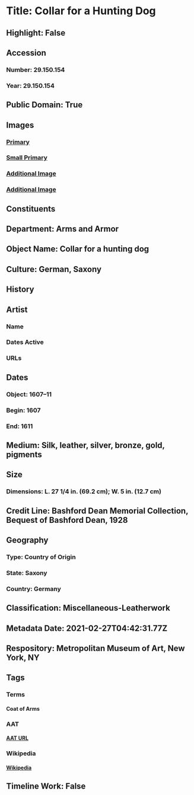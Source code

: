 # Title: Collar for a Hunting Dog
## Highlight: False
## Accession
### Number: 29.150.154
### Year: 29.150.154
## Public Domain: True
## Images
### [Primary](https://images.metmuseum.org/CRDImages/aa/original/sfsb29.150.154_003l.jpg)
### [Small Primary](https://images.metmuseum.org/CRDImages/aa/web-large/sfsb29.150.154_003l.jpg)
### [Additional Image](https://images.metmuseum.org/CRDImages/aa/original/sfsb29.150.154_001.jpg)
### [Additional Image](https://images.metmuseum.org/CRDImages/aa/original/sfsb29.150.154_002.jpg)
## Constituents
## Department: Arms and Armor
## Object Name: Collar for a hunting dog
## Culture: German, Saxony
## History
## Artist
### Name
### Dates Active
### URLs
## Dates
### Object: 1607–11
### Begin: 1607
### End: 1611
## Medium: Silk, leather, silver, bronze, gold, pigments
## Size
### Dimensions: L. 27 1/4 in. (69.2 cm); W. 5 in. (12.7 cm)
## Credit Line: Bashford Dean Memorial Collection, Bequest of Bashford Dean, 1928
## Geography
### Type: Country of Origin
### State: Saxony
### Country: Germany
## Classification: Miscellaneous-Leatherwork
## Metadata Date: 2021-02-27T04:42:31.77Z
## Respository: Metropolitan Museum of Art, New York, NY
## Tags
### Terms
#### Coat of Arms
### AAT
#### [AAT URL](http://vocab.getty.edu/page/aat/300126352)
### Wikipedia
#### [Wikipedia]()
## Timeline Work: False